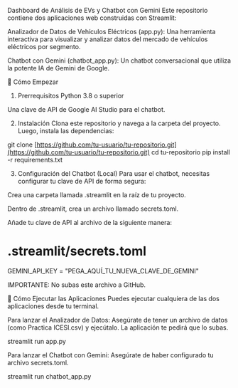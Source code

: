 Dashboard de Análisis de EVs y Chatbot con Gemini
Este repositorio contiene dos aplicaciones web construidas con Streamlit:

Analizador de Datos de Vehículos Eléctricos (app.py): Una herramienta interactiva para visualizar y analizar datos del mercado de vehículos eléctricos por segmento.

Chatbot con Gemini (chatbot_app.py): Un chatbot conversacional que utiliza la potente IA de Gemini de Google.

🚀 Cómo Empezar
1. Prerrequisitos
Python 3.8 o superior

Una clave de API de Google AI Studio para el chatbot.

2. Instalación
Clona este repositorio y navega a la carpeta del proyecto. Luego, instala las dependencias:

git clone [https://github.com/tu-usuario/tu-repositorio.git](https://github.com/tu-usuario/tu-repositorio.git)
cd tu-repositorio
pip install -r requirements.txt

3. Configuración del Chatbot (Local)
Para usar el chatbot, necesitas configurar tu clave de API de forma segura:

Crea una carpeta llamada .streamlit en la raíz de tu proyecto.

Dentro de .streamlit, crea un archivo llamado secrets.toml.

Añade tu clave de API al archivo de la siguiente manera:

# .streamlit/secrets.toml
GEMINI_API_KEY = "PEGA_AQUÍ_TU_NUEVA_CLAVE_DE_GEMINI"

IMPORTANTE: No subas este archivo a GitHub.

🏃 Cómo Ejecutar las Aplicaciones
Puedes ejecutar cualquiera de las dos aplicaciones desde tu terminal.

Para lanzar el Analizador de Datos:
Asegúrate de tener un archivo de datos (como Practica ICESI.csv) y ejecútalo. La aplicación te pedirá que lo subas.

streamlit run app.py

Para lanzar el Chatbot con Gemini:
Asegúrate de haber configurado tu archivo secrets.toml.

streamlit run chatbot_app.py
